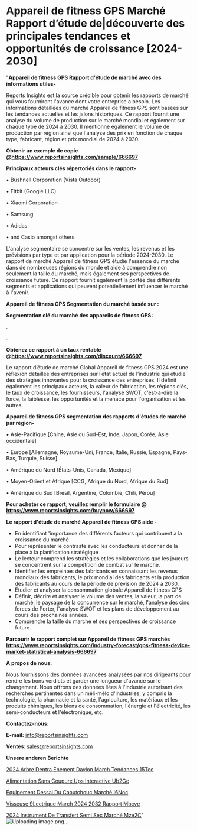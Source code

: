 # Appareil de fitness GPS Marché Rapport d’étude de|découverte des principales tendances et opportunités de croissance [2024-2030]

"<strong>Appareil de fitness GPS Rapport d'étude de marché avec des informations utiles-</strong>

Reports Insights est la source crédible pour obtenir les rapports de marché qui vous fourniront l'avance dont votre entreprise a besoin. Les informations détaillées du marché Appareil de fitness GPS sont basées sur les tendances actuelles et les jalons historiques. Ce rapport fournit une analyse du volume de production sur le marché mondial et également sur chaque type de 2024 à 2030. Il mentionne également le volume de production par région ainsi que l'analyse des prix en fonction de chaque type, fabricant, région et prix mondial de 2024 à 2030.

<strong><b>Obtenir un exemple de copie @</b></strong><a href=https://www.reportsinsights.com/sample/666697><strong><b>https://www.reportsinsights.com/sample/666697</b></strong></a>

<b>Principaux acteurs clés répertoriés dans le rapport-</b>

<b> </b>• Bushnell Corporation (Vista Outdoor)

• Fitbit (Google LLC)

• Xiaomi Corporation

• Samsung

• Adidas

• and Casio amongst others.

L'analyse segmentaire se concentre sur les ventes, les revenus et les prévisions par type et par application pour la période 2024-2030. Le rapport de marché Appareil de fitness GPS étudie l'essence du marché dans de nombreuses régions du monde et aide à comprendre non seulement la taille du marché, mais également ses perspectives de croissance future. Ce rapport fournit également la portée des différents segments et applications qui peuvent potentiellement influencer le marché à l'avenir.

<strong>Appareil de fitness GPS Segmentation du marché basée sur :</strong>

<strong> Segmentation clé du marché des appareils de fitness GPS: </strong>

.

.

<strong><b>Obtenez ce rapport à un taux rentable @</b></strong><a href=https://www.reportsinsights.com/discount/666697><strong><b>https://www.reportsinsights.com/discount/666697</b></strong></a>

Le rapport d’étude de marché Global Appareil de fitness GPS 2024 est une réflexion détaillée des entreprises sur l’état actuel de l’industrie qui étudie des stratégies innovantes pour la croissance des entreprises. Il définit également les principaux acteurs, la valeur de fabrication, les régions clés, le taux de croissance, les fournisseurs, l'analyse SWOT, c'est-à-dire la force, la faiblesse, les opportunités et la menace pour l'organisation et les autres.

<strong>Appareil de fitness GPS segmentation des rapports d'études de marché par région-</strong>

• Asie-Pacifique [Chine, Asie du Sud-Est, Inde, Japon, Corée, Asie occidentale]

• Europe [Allemagne, Royaume-Uni, France, Italie, Russie, Espagne, Pays-Bas, Turquie, Suisse]

• Amérique du Nord [États-Unis, Canada, Mexique]

• Moyen-Orient et Afrique [CCG, Afrique du Nord, Afrique du Sud]

• Amérique du Sud [Brésil, Argentine, Colombie, Chili, Pérou]

<strong>Pour acheter ce rapport, veuillez remplir le formulaire @   <a href=https://www.reportsinsights.com/buynow/666697>https://www.reportsinsights.com/buynow/666697</a></strong>

<strong>Le rapport d'étude de marché Appareil de fitness GPS aide -</strong>
<ul>
  <li>En identifiant 'importance des différents facteurs qui contribuent à la croissance du marché</li>
  <li>Pour représenter le contraste avec les conducteurs et donner de la place à la planification stratégique</li>
  <li>Le lecteur comprend les stratégies et les collaborations que les joueurs se concentrent sur la compétition de combat sur le marché.</li>
  <li>Identifier les empreintes des fabricants en connaissant les revenus mondiaux des fabricants, le prix mondial des fabricants et la production des fabricants au cours de la période de prévision de 2024 à 2030.</li>
  <li>Étudier et analyser la consommation globale Appareil de fitness GPS</li>
  <li>Définir, décrire et analyser le volume des ventes, la valeur, la part de marché, le paysage de la concurrence sur le marché, l'analyse des cinq forces de Porter, l'analyse SWOT et les plans de développement au cours des prochaines années.</li>
  <li>Comprendre la taille du marché et ses perspectives de croissance future.</li>
</ul>

<strong>Parcourir le rapport complet sur Appareil de fitness GPS marchés <a href=https://www.reportsinsights.com/industry-forecast/gps-fitness-device-market-statistical-analysis-666697>https://www.reportsinsights.com/industry-forecast/gps-fitness-device-market-statistical-analysis-666697</a></strong>

<strong>À propos de nous:</strong>

Nous fournissons des données avancées analysées par nos dirigeants pour rendre les bons verdicts et garder une longueur d'avance sur le changement. Nous offrons des données liées à l'industrie autorisant des recherches pertinentes dans un méli-mélo d'industries, y compris la technologie, la pharmacie et la santé, l'agriculture, les matériaux et les produits chimiques, les biens de consommation, l'énergie et l'électricité, les semi-conducteurs et l'électronique, etc.

<strong>Contactez-nous:</strong>

<strong>E-mail:</strong> <a href=mailto:info@reportsinsights.com>info@reportsinsights.com</a>

<strong>Ventes</strong>: <a href=mailto:sales@reportsinsights.com>sales@reportsinsights.com</a>

<strong>Unsere anderen Berichte</strong>

<a href=https://www.linkedin.com/pulse/2024-arbre-dentra%C3%AEnement-davion-march%C3%A9-tendances-15tec/>2024 Arbre Dentra Enement Davion March Tendances 15Tec</a>

<a href=https://www.linkedin.com/pulse/alimentation-sans-coupure-ups-interactive-ub2gc/>Alimentation Sans Coupure Ups Interactive Ub2Gc</a>

<a href=https://www.linkedin.com/pulse/équipement-dessai-du-caoutchouc-marché-i6noc/>Équipement Dessai Du Caoutchouc Marché I6Noc</a>

<a href=https://www.linkedin.com/pulse/visseuse-%C3%A9lectrique-march%C3%A9-2024-2032-rapport-mbcve/>Visseuse  9Lectrique March 2024 2032 Rapport Mbcve</a>

<a href=https://www.linkedin.com/pulse/2024-instrument-de-transfert-semi-sec-marché-mze2c/>2024 Instrument De Transfert Semi Sec Marché Mze2C</a>"
![Uploading image.png…]()
